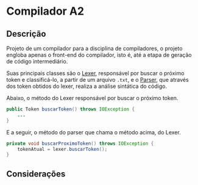 # Compilador A2

## Descrição

Projeto de um compilador para a disciplina de compiladores, o projeto engloba apenas o front-end do compilador, isto é,
até a etapa de geração de código intermediário.

Suas principais classes são o [Lexer](src/main/java/com/lucas/compilador/lexers/Lexer.java), responsável por buscar o próximo token e classificá-lo, a partir de um
arquivo `.txt`, e o [Parser](src/main/java/com/lucas/compilador/parsers/Parser.java), que através dos token obtidos do lexer, realiza a análise sintática do código.

Abaixo, o método do Lexer responsável por buscar o próximo token.

```Java
public Token buscarToken() throws IOException {
    ...
}
```

E a seguir, o método do parser que chama o método acima, do Lexer.

```Java
private void buscarProximoToken() throws IOException {
    tokenAtual = lexer.buscarToken();
}
```

## Considerações
